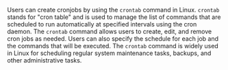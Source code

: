 Users can create cronjobs by using the `crontab` command in Linux. `crontab` stands for "cron table" and is used to manage the list of commands that are scheduled to run automatically at specified intervals using the cron daemon. The `crontab` command allows users to create, edit, and remove cron jobs as needed. Users can also specify the schedule for each job and the commands that will be executed. The `crontab` command is widely used in Linux for scheduling regular system maintenance tasks, backups, and other administrative tasks.
